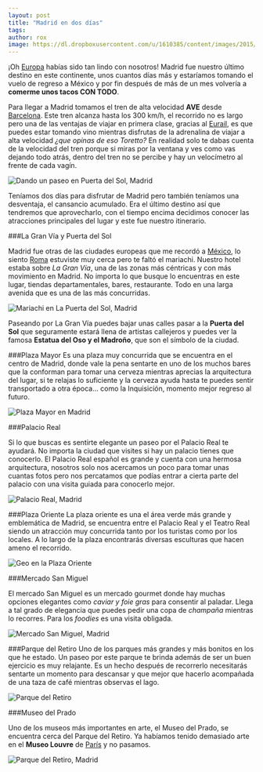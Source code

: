 ```yaml
---
layout: post
title: "Madrid en dos días"
tags: 
author: rox
image: https://dl.dropboxusercontent.com/u/1610385/content/images/2015/05/DSC08287.JPG
---
```

¡Oh [Europa](/tag/europa/) habías sido tan lindo con nosotros! Madrid fue nuestro último destino en este continente, unos cuantos días más y estaríamos tomando el vuelo de regreso a México y por fin después de más de un mes volvería a **comerme unos tacos CON TODO**.
 
Para llegar a Madrid tomamos el tren de alta velocidad **AVE** desde [Barcelona](/tag/barcelona). Este tren alcanza hasta los 300 km/h, el recorrido no es largo pero una de las ventajas de viajar en primera clase, gracias al [Eurail](/eurail/), es que puedes estar tomando vino mientras disfrutas de la adrenalina de viajar a alta velocidad *¿que opinas de eso Toretto?* En realidad solo te dabas cuenta de la velocidad del tren porque si miras por la ventana y ves como vas dejando todo atrás, dentro del tren no se percibe y hay un velocímetro al frente de cada vagín.

![Dando un paseo en Puerta del Sol, Madrid](https://dl.dropboxusercontent.com/u/1610385/content/images/2015/05/DSC08202.JPG)

Teníamos dos días para disfrutar de Madrid pero también teníamos una desventaja, el cansancio acumulado. Era el último destino así que tendremos que aprovecharlo, con el tiempo encima decidimos conocer las atracciones principales del lugar y este fue nuestro itinerario.

###La Gran Vía y Puerta del Sol

Madrid fue otras de las ciudades europeas que me recordó a [México](/tag/mexico), lo siento [Roma](/tag/roma/) estuviste muy cerca pero te faltó el mariachi. Nuestro hotel estaba sobre *La Gran Vía*, una de las zonas más céntricas y con más movimiento en Madrid. No importa lo que busque lo encuentras en este lugar, tiendas departamentales, bares, restaurante. Todo en una larga avenida que es una de las más concurridas.

![Mariachi en La Puerta del Sol, Madrid](https://dl.dropboxusercontent.com/u/1610385/content/images/2015/05/DSC08272.JPG)

Paseando por La Gran Vía puedes bajar unas calles pasar a la **Puerta del Sol** que seguramente estará llena de artistas callejeros y puedes ver la famosa **Estatua del Oso y el Madroño**, que son el símbolo de la ciudad.

###Plaza Mayor
Es una plaza muy concurrida que se encuentra en el centro de Madrid, donde vale la pena sentarte en uno de los muchos bares que la conforman para tomar una cerveza mientras aprecias la arquitectura del lugar, si te relajas lo suficiente y la cerveza ayuda hasta te puedes sentir transportado a otra época... como la Inquisición, momento mejor regreso al futuro.

![Plaza Mayor en Madrid](https://dl.dropboxusercontent.com/u/1610385/content/images/2015/05/DSC08168.JPG)

###Palacio Real

Si lo que buscas es sentirte elegante un paseo por el Palacio Real te ayudará. No importa la ciudad que visites si hay un palacio tienes que conocerlo. El Palacio Real español es grande y cuenta con una hermosa arquitectura, nosotros solo nos acercamos un poco para tomar unas cuantas fotos pero nos percatamos que podías entrar a cierta parte del palacio con una visita guiada para conocerlo mejor. 

![Palacio Real, Madrid](https://dl.dropboxusercontent.com/u/1610385/content/images/2015/05/DSC08288.JPG)

###Plaza Oriente
La plaza oriente es una el área verde más grande y emblemática de Madrid, se encuentra entre el Palacio Real y el Teatro Real siendo un atracción muy concurrida tanto por los turistas como por los locales.  A lo largo de la plaza encontrarás diversas esculturas que hacen ameno el recorrido. 

![Geo en la Plaza Oriente](https://dl.dropboxusercontent.com/u/1610385/content/images/2015/05/DSC08215.JPG)

###Mercado San Miguel 

El mercado San Miguel es un mercado gourmet donde hay muchas opciones elegantes como *caviar y foie gras* para consentir al paladar. Llega a tal grado de elegancia que puedes pedir una copa de *champaña* mientras lo recorres. Para los *foodies* es una visita obligada.

![Mercado San Miguel, Madrid](https://dl.dropboxusercontent.com/u/1610385/content/images/2015/05/DSC08311.JPG)

###Parque del Retiro
Uno de los parques más grandes y más bonitos en los que he estado. Un paseo por este parque te brinda además de ser un buen ejercicio es muy relajante. Es un hecho después de recorrerlo necesitarás sentarte un momento para descansar y que mejor que hacerlo acompañada de una taza de café mientras observas el lago.

![Parque del Retiro](https://dl.dropboxusercontent.com/u/1610385/content/images/2015/05/DSC08262.JPG)

###Museo del Prado

Uno de los museos más importantes en arte, el Museo del Prado, se encuentra cerca del Parque del Retiro. Ya habíamos tenido demasiado arte en el **Museo Louvre** de [París](/tag/paris) y no pasamos.

![Parque del Retiro, Madrid](https://dl.dropboxusercontent.com/u/1610385/content/images/2015/05/DSC08236.JPG)
